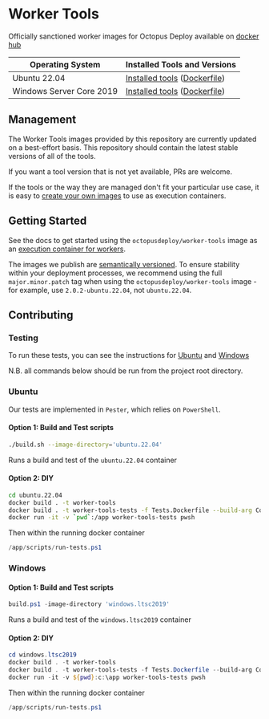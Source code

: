 # Worker Tools

Officially sanctioned worker images for Octopus Deploy available on [docker hub](https://hub.docker.com/r/octopusdeploy/worker-tools)

| Operating System         | Installed Tools and Versions                                                                                                                         |
|--------------------------|------------------------------------------------------------------------------------------------------------------------------------------------------|
| Ubuntu 22.04              | [Installed tools](./ubuntu.22.04/README.md) ([Dockerfile](https://github.com/OctopusDeploy/WorkerTools/blob/master/ubuntu.22.04/Dockerfile))         |
| Windows Server Core 2019 | [Installed tools](./windows.ltsc2019/README.md) ([Dockerfile](https://github.com/OctopusDeploy/WorkerTools/blob/master/windows.ltsc2019/Dockerfile)) |

## Management

The Worker Tools images provided by this repository are currently updated on a best-effort basis. This repository should contain the latest stable versions of all of the tools.

If you want a tool version that is not yet available, PRs are welcome. 

If the tools or the way they are managed don't fit your particular use case, it is easy to [create your own images](https://octopus.com/docs/projects/steps/execution-containers-for-workers#which-image) to use as execution containers.

## Getting Started

See the docs to get started using the `octopusdeploy/worker-tools` image as an [execution container for workers](https://octopus.com/docs/deployment-process/execution-containers-for-workers).

The images we publish are [semantically versioned](https://semver.org/). To ensure stability within your deployment processes, we recommend using the full `major.minor.patch` tag when using the `octopusdeploy/worker-tools` image - for example, use `2.0.2-ubuntu.22.04`, not `ubuntu.22.04`.

## Contributing

### Testing

To run these tests, you can see the instructions for [Ubuntu](#Ubuntu) and [Windows](#Windows)

N.B. all commands below should be run from the project root directory.

### Ubuntu

Our tests are implemented in `Pester`, which relies on `PowerShell`.

#### Option 1: Build and Test scripts

```bash
./build.sh --image-directory='ubuntu.22.04'
```

Runs a build and test of the `ubuntu.22.04` container

#### Option 2: DIY

```bash
cd ubuntu.22.04
docker build . -t worker-tools
docker build . -t worker-tools-tests -f Tests.Dockerfile --build-arg ContainerUnderTest=worker-tools
docker run -it -v `pwd`:/app worker-tools-tests pwsh
```

Then within the running docker container

```powershell
/app/scripts/run-tests.ps1
```

### Windows

#### Option 1: Build and Test scripts

```powershell
build.ps1 -image-directory 'windows.ltsc2019'
```

Runs a build and test of the `windows.ltsc2019` container

#### Option 2: DIY

```powershell
cd windows.ltsc2019
docker build . -t worker-tools
docker build . -t worker-tools-tests -f Tests.Dockerfile --build-arg ContainerUnderTest=worker-tools
docker run -it -v ${pwd}:c:\app worker-tools-tests pwsh
```

Then within the running docker container

```powershell
/app/scripts/run-tests.ps1
```
